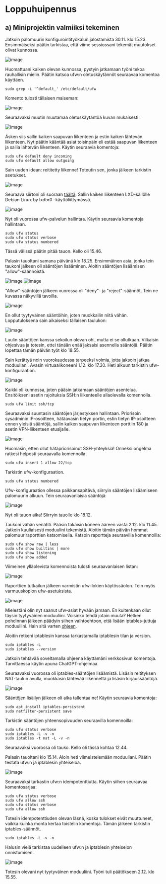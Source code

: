 # Loppuhuipennus

## a) Miniprojektin valmiiksi tekeminen

Jatkoin palomuurin konfigurointityökalun jalostamista 30.11. klo 15.23. Ensimmäiseksi päätin tarkistaa, että viime sessiossani tekemät muutokset olivat kunnossa.

![image](https://github.com/user-attachments/assets/2292c8c2-88bc-45ae-9e5d-bc0ba1cc6ad4)

Huomattuani kaiken olevan kunnossa, pystyin jatkamaan työni tekoa rauhallisin mielin. Päätin katsoa ufw:n oletuskäytännöt seuraavaa komentoa käyttäen.

    sudo grep -i '^default_' /etc/default/ufw

Komento tulosti tällaisen maiseman:

![image](https://github.com/user-attachments/assets/7e2143fd-03f5-473a-96cf-b158739f0257)

Seuraavaksi muutin muutamaa oletuskäytäntöä kuvan mukaisesti:

![image](https://github.com/user-attachments/assets/20f0fc2a-5fc7-48e1-8e31-cb964fffdb75)

Äsken siis sallin kaiken saapuvan liikenteen ja estin kaiken lähtevän liikenteen. Nyt päätin kääntää asiat toisinpäin eli estää saapuvan liikenteen ja sallia lähtevän liikenteen. Käytin seuraavia komentoja:

    sudo ufw default deny incoming
    sudo ufw default allow outgoing

Sain uuden idean: reititetty liikenne! Toteutin sen, jonka jälkeen tarkistin asetukset.

![image](https://github.com/user-attachments/assets/c7a341c4-1bc1-48db-ab86-2e317d04fc22)

Seuraava siirtoni oli suoraan [täältä](https://www.cyberciti.biz/faq/set-up-a-firewall-with-ufw-on-debian-12-linux/). Sallin kaiken liikenteen LXD-säilölle Debian Linux by lxdbr0 -käyttöliittymässä.

![image](https://github.com/user-attachments/assets/0a7885cb-3e85-4f13-b8fa-06c396128c4f)

Nyt oli vuorossa ufw-palvelun hallintaa. Käytin seuraavia komentoja hallintaan.

    sudo ufw status
    sudo ufw status verbose
    sudo ufw status numbered

Tässä välissä päätin pitää tauon. Kello oli 15.46.

Palasin tauoltani samana päivänä klo 18.25. Ensimmäinen asia, jonka tein taukoni jälkeen oli sääntöjen lisääminen. Aloitin sääntöjen lisäämisen "allow"-säännöistä.

![image](https://github.com/user-attachments/assets/3654ffe3-5c93-419e-aaa8-e42edb1318b7)
![image](https://github.com/user-attachments/assets/c2db500b-51c4-4ce7-9e5a-114bb47473dc)

"Allow"-sääntöjen jälkeen vuorossa oli "deny"- ja "reject"-säännöt. Tein ne kuvassa näkyvillä tavoilla.

![image](https://github.com/user-attachments/assets/ffb9a318-32d6-430d-94e7-550e890b9ac3)

En ollut tyytyväinen sääntöihin, joten muokkailin niitä vähän. Lopputuloksena sain aikaiseksi tällaisen taulukon:

![image](https://github.com/user-attachments/assets/c9ac4598-2baf-4bf3-ba9d-255979b91c0c)

Luulin sääntöjen kanssa sekoilun olevan ohi, mutta ei se ollutkaan. Vilkaisin ohjesivua ja totesin, ettei tänään enää jaksaisi asennella sääntöjä. Päätin lopettaa tämän päivän työt klo 18.55.

Sain kerättyä noin vuorokaudessa tarpeeksi voimia, jotta jaksoin jatkaa moduuliani. Avasin virtuaalikoneeni 1.12. klo 17.30. Heti alkuun tarkistin ufw-konfiguraation.

![image](https://github.com/user-attachments/assets/2e88da3c-a5db-43fa-9186-7d3b16018079)

Kaikki oli kunnossa, joten pääsin jatkamaan sääntöjen asentelua. Ensitöikseni asetin rajoituksia SSH:n liikenteelle allaolevalla komennolla.

    sudo ufw limit ssh/tcp

Seuraavaksi suuntasin sääntöjen järjestyksen hallintaan. Priorisoin sysadminin IP-osoitteen, hätäavasin tietyn portin, estin tietyn IP-osoitteen ennen yleisiä sääntöjä, sallin kaiken saapuvan liikenteen porttiin 180 ja asetin VPN-liikenteen etusijalle.

![image](https://github.com/user-attachments/assets/ac577adf-bf66-4e00-88cf-0479cf74159a)

Huomasin, etten ollut hätäpriorisoinut SSH-yhteyksiä! Onneksi ongelma ratkesi helposti seuraavalla komennolla:

    sudo ufw insert 1 allow 22/tcp

Tarkistin ufw-konfiguraation.

    sudo ufw status numbered

Ufw-konfiguraation ollessa paikkansapitävä, siirryin sääntöjen lisäämiseen palomuurin alkuun. Tein seuraavanlaisia sääntöjä:

![image](https://github.com/user-attachments/assets/e9842e3f-17e6-4a3d-9715-a9016736a852)

Nyt oli tauon aika! Siirryin tauolle klo 18.12.

Taukoni vähän venähti. Pääsin takaisin koneen ääreen vasta 2.12. klo 11.45. Jatkoin kuuliaisesti moduulini tekemistä. Aloitin tämän päivän hommat palomuuriraporttien katsomisella. Katsoin raportteja seuraavilla komennoilla:

    sudo ufw show raw | less
    sudo ufw show builtins | more
    sudo ufw show listening
    sudo ufw show added

Viimeinen ylläolevista komennoista tulosti seuraavanlaisen listan:

![image](https://github.com/user-attachments/assets/522ea9b7-1db9-4592-aaf4-4e98c3337422)

Raporttien tutkailun jälkeen varmistin ufw-lokien käytössäolon. Tein myös varmuuskopion ufw-asetuksista.

![image](https://github.com/user-attachments/assets/6e1edfbc-5705-4b2f-a3b1-4f857ef0a092)

Mielestäni olin nyt saanut ufw-asiat hyvään jamaan. En kuitenkaan ollut täysin tyytyväinen moduuliini. Voisinko tehdä jotain muuta? Hetken pohdinnan jälkeen päädyin siihen vaihtoehtoon, että lisään iptables-juttuja moduuliini. Hain sitä varten [ohjeen](https://upcloud.com/resources/tutorials/configure-iptables-debian).

Aloitin retkeni iptablesin kanssa tarkastamalla iptablesin tilan ja version.

    sudo iptables -L
    sudo iptables --version

Jatkoin tehtävää soveltamalla ohjeena käyttämäni verkkosivun komentoja. Tarvittaessa käytin apuna ChatGPT-ohjelmaa.

Seuraavaksi vuorossa oli iptables-sääntöjen lisäämistä. Lisäsin reitityksen NAT-taulun avulla, muokkasin lähtevää liikennettä ja lisäsin kirjaussääntöjä.

![image](https://github.com/user-attachments/assets/1ae85d89-5689-4efb-a42f-f758d8e14a75)

Sääntöjen lisäilyn jälkeen oli aika tallentaa ne! Käytin seuraavia komentoja:

    sudo apt install iptables-persistent
    sudo netfilter-persistent save

Tarkistin sääntöjen yhteensopivuuden seuraavilla komennoilla:

    sudo ufw status verbose
    sudo iptables -L -v -n
    sudo iptables -t nat -L -v -n

Seuraavaksi vuorossa oli tauko. Kello oli tässä kohtaa 12.44.

Palasin tauoltani klo 15.14. Aloin heti viimeistelemään moduuliani. Päätin testata ufw:n ja iptablesin yhteiseloa.

![image](https://github.com/user-attachments/assets/7c928f74-9e30-4fa5-b38b-a2a36afbb072)

Seuraavaksi tarkastin ufw:n idempotenttiutta. Käytin siihen seuraavaa komentosarjaa:

    sudo ufw status verbose
    sudo ufw allow ssh
    sudo ufw status verbose
    sudo ufw allow ssh

Totesin idempotenttiuden olevan läsnä, koska tulokset eivät muuttuneet, vaikka kuinka monta kertaa toistelin komentoja. Tämän jälkeen tarkistin iptables-säännöt.

    sudo iptables -L -v -n

Halusin vielä tarkistaa uudelleen ufw:n ja iptablesin yhteiselon onnistumisen.

![image](https://github.com/user-attachments/assets/0e4da975-c97c-4dbc-acc5-e5bba032f24c)

Totesin olevani nyt tyytyväinen moduuliini. Työni tuli päätökseen 2.12. klo 15.55.

